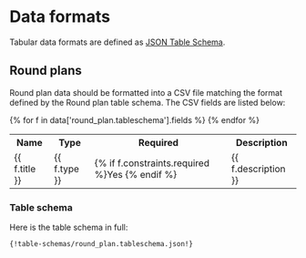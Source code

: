 # Data formats

Tabular data formats are defined as [JSON Table Schema](http://dataprotocols.org/json-table-schema/).

## Round plans

Round plan data should be formatted into a CSV file matching the format defined by the Round plan table schema. The CSV fields are listed below:

<table>
<tr>
  <th>Name</th>
  <th>Type</th>
  <th>Required</th>
  <th>Description</th>
</tr>
{% for f in data['round_plan.tableschema'].fields %}
<tr>
  <td>{{ f.title }}</td>
  <td>{{ f.type }}</td>
  <td>{% if f.constraints.required %}Yes {% endif %}</td>
  <td>{{ f.description }}</td>
  </td>
</tr>
{% endfor %}
</table>


### Table schema

Here is the table schema in full:

<div role="tabpanel" class="tab-pane active" id="json">
  <pre><code class="hljs json">{!table-schemas/round_plan.tableschema.json!}</code></pre>
</div>


